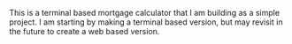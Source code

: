 This is a terminal based mortgage calculator that I am building as a simple project. I am starting by making a terminal based version, but may revisit in the future to create a web based version. 
